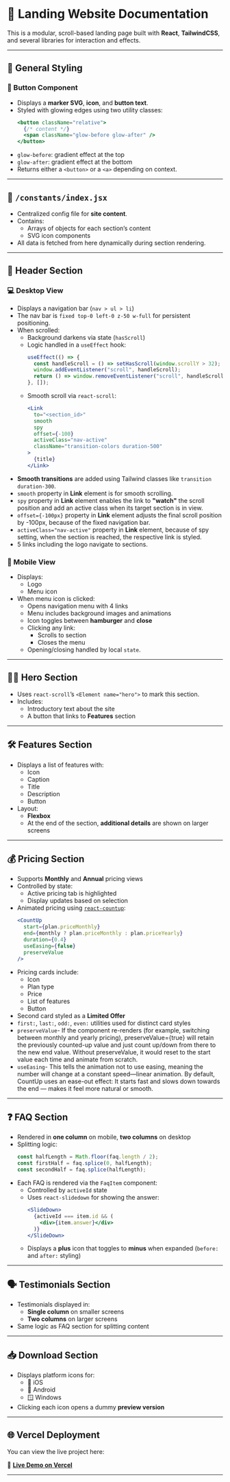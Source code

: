 # 🚀 Landing Website Documentation

This is a modular, scroll-based landing page built with **React**, **TailwindCSS**, and several libraries for interaction and effects.

---

## 🧱 General Styling

### 🔘 Button Component
- Displays a **marker SVG**, **icon**, and **button text**.
- Styled with glowing edges using two utility classes:
  ```jsx
  <button className="relative">
    {/* content */}
    <span className="glow-before glow-after" />
  </button>
  ```
- `glow-before`: gradient effect at the top  
- `glow-after`: gradient effect at the bottom  
- Returns either a `<button>` or a `<a>` depending on context.

---

## 📁 `/constants/index.jsx`

- Centralized config file for **site content**.
- Contains:
  - Arrays of objects for each section’s content
  - SVG icon components  
- All data is fetched from here dynamically during section rendering.

---

## 🧭 Header Section

### 💻 Desktop View
- Displays a navigation bar (`nav > ul > li`)
- The nav bar is `fixed top-0 left-0 z-50 w-full` for persistent positioning.
- When scrolled:
  - Background darkens via state (`hasScroll`)
  - Logic handled in a `useEffect` hook:
    ```jsx
    useEffect(() => {
      const handleScroll = () => setHasScroll(window.scrollY > 32);
      window.addEventListener("scroll", handleScroll);
      return () => window.removeEventListener("scroll", handleScroll);
    }, []);
    ```
  - Smooth scroll via `react-scroll`:
    ```jsx
    <Link
      to="<section_id>"
      smooth
      spy
      offset={-100}
      activeClass="nav-active"
      className="transition-colors duration-500"
    >
      {title}
    </Link>
    ```
- **Smooth transitions** are added using Tailwind classes like `transition duration-300`.
- `smooth` property in **Link** element is for smooth scrolling.
- `spy` property in **Link** element enables the link to **"watch"** the scroll position and add an active class when its target section is in view.
- `offset={-100px}` property in **Link** element adjusts the final scroll position by -100px, because of the fixed navigation bar.
- `activeClass="nav-active"` property in **Link** element, because of spy setting, when the section is reached, the respective link is styled.
- 5 links including the logo navigate to sections.

### 📱 Mobile View
- Displays:
  - Logo
  - Menu icon
- When menu icon is clicked:
  - Opens navigation menu with 4 links
  - Menu includes background images and animations
  - Icon toggles between **hamburger** and **close**
  - Clicking any link:
    - Scrolls to section
    - Closes the menu
  - Opening/closing handled by local `state`.

---

## 🦸‍♂️ Hero Section

- Uses `react-scroll`’s `<Element name="hero">` to mark this section.
- Includes:
  - Introductory text about the site
  - A button that links to **Features** section

---

## 🛠️ Features Section

- Displays a list of features with:
  - Icon
  - Caption
  - Title
  - Description
  - Button
- Layout:
  - **Flexbox**
  - At the end of the section, **additional details** are shown on larger screens

---

## 💰 Pricing Section

- Supports **Monthly** and **Annual** pricing views
- Controlled by state:
  - Active pricing tab is highlighted
  - Display updates based on selection
- Animated pricing using [`react-countup`](https://www.npmjs.com/package/react-countup):
  ```jsx
  <CountUp
    start={plan.priceMonthly}
    end={monthly ? plan.priceMonthly : plan.priceYearly}
    duration={0.4}
    useEasing={false}
    preserveValue
  />
  ```
- Pricing cards include:
  - Icon
  - Plan type
  - Price
  - List of features
  - Button
- Second card styled as a **Limited Offer**
- `first:`, `last:`, `odd:`, `even:` utilities used for distinct card styles
- `preserveValue`- If the component re-renders (for example, switching between monthly and yearly pricing), preserveValue={true} will retain the previously counted-up value and just count up/down from there to the new end value. Without preserveValue, it would reset to the start value each time and animate from scratch.
- `useEasing`- This tells the animation not to use easing, meaning the number will change at a constant speed—linear animation. By default, CountUp uses an ease-out effect: It starts fast and slows down towards the end — makes it feel more natural or smooth.
---

## ❓ FAQ Section

- Rendered in **one column** on mobile, **two columns** on desktop
- Splitting logic:
  ```js
  const halfLength = Math.floor(faq.length / 2);
  const firstHalf = faq.splice(0, halfLength);
  const secondHalf = faq.splice(halfLength);
  ```
- Each FAQ is rendered via the `FaqItem` component:
  - Controlled by `activeId` state
  - Uses `react-slidedown` for showing the answer:
    ```jsx
    <SlideDown>
      {activeId === item.id && (
        <div>{item.answer}</div>
      )}
    </SlideDown>
    ```
  - Displays a **plus** icon that toggles to **minus** when expanded (`before:` and `after:` styling)

---

## 🗣️ Testimonials Section

- Testimonials displayed in:
  - **Single column** on smaller screens
  - **Two columns** on larger screens
- Same logic as FAQ section for splitting content

---

## 📥 Download Section

- Displays platform icons for:
  - 📱 iOS
  - 🤖 Android
  - 🪟 Windows
- Clicking each icon opens a dummy **preview version**

---

## 🌐 Vercel Deployment

You can view the live project here:

🔗 [**Live Demo on Vercel**](https://project-landing-page-one.vercel.app/)

---
